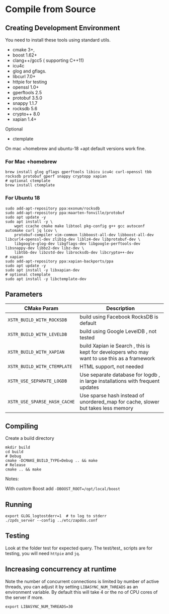 # Compile from Source

## Creating Development Environment

You need to install these tools using standard utils.
- cmake 3+,
- boost 1.62+
- clang++/gcc5 ( supporting C++11)
- icu4c
- glog and gflags.
- libcurl 7.0+ 
- httpie for testing
- openssl 1.0+
- gperftools 2.5
- protobuf 3.5.0
- snappy 1.1.7
- rocksdb 5.6
- crypto++ 8.0
- xapian 1.4+

Optional
- ctemplate

On mac +homebrew and ubuntu-18 +apt default versions work fine.

### For Mac +homebrew

```
brew install glog gflags gperftools libicu icu4c curl-openssl tbb rocksdb protobuf gperf snappy cryptopp xapian
# optional ctemplate
brew install ctemplate
```

### For Ubuntu 18

```
sudo add-apt-repository ppa:exonum/rocksdb
sudo add-apt-repository ppa:maarten-fonville/protobuf
sudo apt update -y
sudo apt install -y \
	wget ccache cmake make libtool pkg-config g++ gcc autoconf automake curl jq lcov \
	protobuf-compiler vim-common libboost-all-dev libboost-all-dev libcurl4-openssl-dev zlib1g-dev liblz4-dev libprotobuf-dev \
	libgoogle-glog-dev libgflags-dev libgoogle-perftools-dev libsnappy-dev libbz2-dev libz-dev \
	libtbb-dev libzstd-dev librocksdb-dev libcrypto++-dev
# xapian
sudo add-apt-repository ppa:xapian-backports/ppa
sudo apt update -y
sudo apt install -y libxapian-dev 
# optional ctemplate
sudo apt install -y libctemplate-dev

```

## Parameters

| CMake Param | Description |
| ---- | ----------- |
| `XSTR_BUILD_WITH_ROCKSDB` | build using Facebook RocksDB is default |
| `XSTR_BUILD_WITH_LEVELDB` | build using Google LevelDB , not tested |
| `XSTR_BUILD_WITH_XAPIAN` | build Xapian ie Search , this is kept for developers who may want to use this as a framework |
| `XSTR_BUILD_WITH_CTEMPLATE` | HTML support, not needed |
| `XSTR_USE_SEPARATE_LOGDB` | Use separate database for logdb , in large installations with frequent updates |
| `XSTR_USE_SPARSE_HASH_CACHE` | Use sparse hash instead of unordered_map for cache, slower but takes less memory  |


## Compiling


Create a build directory

```
mkdir build
cd build
# Debug
cmake -DCMAKE_BUILD_TYPE=Debug .. && make
# Release
cmake .. && make
```

Notes:

With custom Boost add `-DBOOST_ROOT=/opt/local/boost`

## Running

```
export GLOG_logtostderr=1  # to log to stderr
./zpds_server --config ../etc/zapdos.conf
```

## Testing

Look at the folder test for expected query.
The test/test_ scripts are for testing, you will need `httpie` and `jq`.

## Increasing concurrency at runtime

Note the number of concurrent connections is limited by number of active threads, you can adjust it
by setting `LIBASYNC_NUM_THREADS` as an environment variable.
By default this will take 4 or the no of CPU cores of the server if more.

```
export LIBASYNC_NUM_THREADS=30
```
